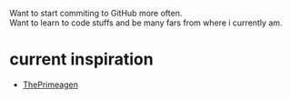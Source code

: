 Want to start commiting to GitHub more often.<br>
Want to learn to code stuffs and be many fars from where i currently am. 

<h1>current inspiration</h1>
<ul>
  <li><a href="https://github.com/ThePrimeagen">ThePrimeagen</a></li>
</ul>
<!--- 
- 👋 Hi, I’m @rofthchild
- 👀 Intrest in coding
- 🌱 Learning Full Stack Web Development
- 🛡️ [SECURITY] Project what is most important
- 📫 Let's chat! Feel free to reach out via github
--->

<!---
rofthchild/rofthchild is a ✨ special ✨ repository because its `README.md` (this file) appears on your GitHub profile.
You can click the Preview link to take a look at your changes.
--->
